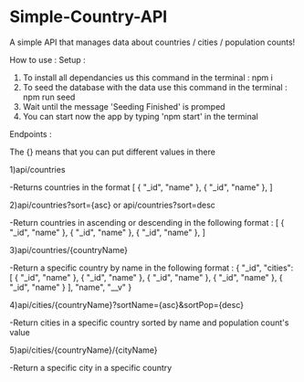 # Simple-Country-API
 A simple API that manages data about countries / cities / population counts!
 
How to use :
 Setup :
1) To install all dependancies us this command in the terminal : npm i
2) To seed the database with the data use this command in the terminal : npm run seed
3) Wait until the message 'Seeding Finished' is promped
4) You can start now the app by typing 'npm start' in the terminal

 Endpoints :
 
 The {} means that you can put different values in there
 
1)api/countries

-Returns countries in the format 
[
    {
        "_id",
        "name"
    },
    {
        "_id",
        "name"
    },
]    

2)api/countries?sort={asc} or api/countries?sort=desc

-Return countries in ascending or descending in the following format : 
[
    {
        "_id",
        "name"
    },
    {
        "_id",
        "name"
    },
    {
        "_id",
        "name"
    },
]

3)api/countries/{countryName}

-Return a specific country by name in the following format :
{
    "_id",
    "cities": [
        {
            "_id",
            "name"
        },
        {
            "_id",
            "name"
        },
        {
            "_id",
            "name"
        },
        {
            "_id",
            "name"
        },
        {
            "_id",
            "name"
        }
    ],
    "name",
    "__v"
}


4)api/cities/{countryName}?sortName={asc}&sortPop={desc}

-Return cities in a specific country sorted by name and population count's value


5)api/cities/{countryName}/{cityName}

-Return a specific city in a specific country
